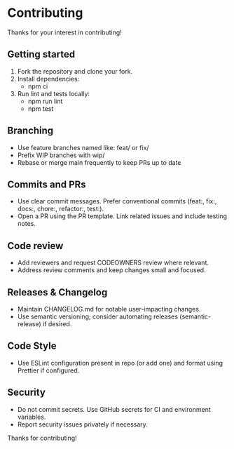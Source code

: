 # Contributing

Thanks for your interest in contributing!

## Getting started
1. Fork the repository and clone your fork.
2. Install dependencies:
   - npm ci
3. Run lint and tests locally:
   - npm run lint
   - npm test

## Branching
- Use feature branches named like: feat/<short-description> or fix/<short-description>
- Prefix WIP branches with wip/
- Rebase or merge main frequently to keep PRs up to date

## Commits and PRs
- Use clear commit messages. Prefer conventional commits (feat:, fix:, docs:, chore:, refactor:, test:).
- Open a PR using the PR template. Link related issues and include testing notes.

## Code review
- Add reviewers and request CODEOWNERS review where relevant.
- Address review comments and keep changes small and focused.

## Releases & Changelog
- Maintain CHANGELOG.md for notable user-impacting changes.
- Use semantic versioning; consider automating releases (semantic-release) if desired.

## Code Style
- Use ESLint configuration present in repo (or add one) and format using Prettier if configured.

## Security
- Do not commit secrets. Use GitHub secrets for CI and environment variables.
- Report security issues privately if necessary.

Thanks for contributing!
